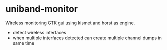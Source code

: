 # uniband-monitor

Wireless monitoring GTK gui using kismet and horst as engine.
- detect wireless interfaces
- when multiple interfaces detected can create multiple channel dumps in same time
